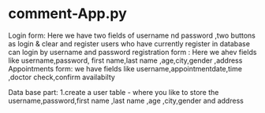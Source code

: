 # comment-App.py
Login form: Here we have two fields of username nd password ,two buttons as login & clear and register users who have currently register in database can login by username and password 
registration form : Here we ahev fields like username,password, first name,last name ,age,city,gender ,address
Appointments form: we have fields like username,appointmentdate,time ,doctor check,confirm availabilty

Data base part: 1.create a user table - where you like to store the username,password,first name ,last name ,age ,city,gender and address


